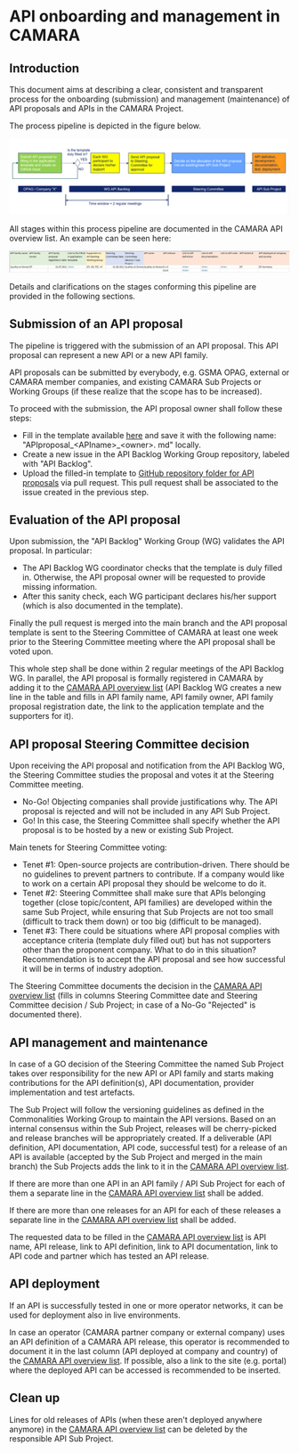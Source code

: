 # API onboarding and management in CAMARA

## Introduction

This document aims at describing a clear, consistent and transparent process for the onboarding (submission) and management (maintenance) of API proposals and APIs in the CAMARA Project.

The process pipeline is depicted in the figure below.

![API process pipeline](ressources/API_process_pipeline.png)

All stages within this process pipeline are documented in the CAMARA API overview list. An example can be seen here:

![API process pipeline](ressources/API_overview_list.png)

Details and clarifications on the stages conforming this pipeline are provided in the following sections.

## Submission of an API proposal

The pipeline is triggered with the submission of an API proposal. This API proposal can represent a new API or a new API family.

API proposals can be submitted by everybody, e.g. GSMA OPAG, external or CAMARA member companies, and existing CAMARA Sub Projects or Working Groups (if these realize that the scope has to be increased).

To proceed with the submission, the API proposal owner shall follow these steps:

- Fill in the template available [here](https://github.com/camaraproject/WorkingGroups/blob/main/Commonalities/documentation/API-proposal-template.md) and save it with the following name: "APIproposal\_\<APIname\>\_\<owner\>. md" locally.
- Create a new issue in the API Backlog Working Group repository, labeled with "API Backlog".
- Upload the filled-in template to [GitHub repository folder for API proposals](https://github.com/camaraproject/WorkingGroups/tree/main/APIBacklog/documentation/SupportingDocuments/API%20proposals) via pull request. This pull request shall be associated to the issue created in the previous step.

## Evaluation of the API proposal

Upon submission, the "API Backlog" Working Group (WG) validates the API proposal. In particular:

- The API Backlog WG coordinator checks that the template is duly filled in. Otherwise, the API proposal owner will be requested to provide missing information.
- After this sanity check, each WG participant declares his/her support (which is also documented in the template).

Finally the pull request is merged into the main branch and the API proposal template is sent to the Steering Committee of CAMARA at least one week prior to the Steering Committee meeting where the API proposal shall be voted upon.

This whole step shall be done within 2 regular meetings of the API Backlog WG. In parallel, the API proposal is formally registered in CAMARA by adding it to the [CAMARA API overview list](https://github.com/camaraproject/WorkingGroups/blob/main/APIBacklog/documentation/APIBacklog.md) (API Backlog WG creates a new line in the table and fills in API family name, API family owner, API family proposal registration date, the link to the application template and the supporters for it).

## API proposal Steering Committee decision

Upon receiving the API proposal and notification from the API Backlog WG, the Steering Committee studies the proposal and votes it at the Steering Committee meeting.

- No-Go! Objecting companies shall provide justifications why. The API proposal is rejected and will not be included in any API Sub Project.
- Go! In this case, the Steering Committee shall specify whether the API proposal is to be hosted by a new or existing Sub Project.

Main tenets for Steering Committee voting:

- Tenet #1: Open-source projects are contribution-driven. There should be no guidelines to prevent partners to contribute. If a company would like to work on a certain API proposal they should be welcome to do it.
- Tenet #2: Steering Committee shall make sure that APIs belonging together (close topic/content, API families) are developed within the same Sub Project, while ensuring that Sub Projects are not too small (difficult to track them down) or too big (difficult to be managed).
- Tenet #3: There could be situations where API proposal complies with acceptance criteria (template duly filled out) but has not supporters other than the proponent company. What to do in this situation? Recommendation is to accept the API proposal and see how successful it will be in terms of industry adoption.

The Steering Committee documents the decision in the [CAMARA API overview list](https://github.com/camaraproject/WorkingGroups/blob/main/APIBacklog/documentation/APIBacklog.md) (fills in columns Steering Committee date and Steering Committee decision / Sub Project; in case of a No-Go "Rejected" is documented there).

## API management and maintenance

In case of a GO decision of the Steering Committee the named Sub Project takes over responsibility for the new API or API family and starts making contributions for the API definition(s), API documentation, provider implementation and test artefacts.

The Sub Project will follow the versioning guidelines as defined in the Commonalities Working Group to maintain the API versions. Based on an internal consensus within the Sub Project, releases will be cherry-picked and release branches will be appropriately created. If a deliverable (API definition, API documentation, API code, successful test) for a release of an API is available (accepted by the Sub Project and merged in the main branch) the Sub Projects adds the link to it in the [CAMARA API overview list](https://github.com/camaraproject/WorkingGroups/blob/main/APIBacklog/documentation/APIBacklog.md).

If there are more than one API in an API family / API Sub Project for each of them a separate line in the [CAMARA API overview list](https://github.com/camaraproject/WorkingGroups/blob/main/APIBacklog/documentation/APIBacklog.md) shall be added.

If there are more than one releases for an API for each of these releases a separate line in the [CAMARA API overview list](https://github.com/camaraproject/WorkingGroups/blob/main/APIBacklog/documentation/APIBacklog.md) shall be added.

The requested data to be filled in the [CAMARA API overview list](https://github.com/camaraproject/WorkingGroups/blob/main/APIBacklog/documentation/APIBacklog.md) is API name, API release, link to API definition, link to API documentation, link to API code and partner which has tested an API release.

## API deployment

If an API is successfully tested in one or more operator networks, it can be used for deployment also in live environments.

In case an operator (CAMARA partner company or external company) uses an API definition of a CAMARA API release, this operator is recommended to document it in the last column (API deployed at company and country) of the [CAMARA API overview list](https://github.com/camaraproject/WorkingGroups/blob/main/APIBacklog/documentation/APIBacklog.md). If possible, also a link to the site (e.g. portal) where the deployed API can be accessed is recommended to be inserted.

## Clean up

Lines for old releases of APIs (when these aren't deployed anywhere anymore) in the [CAMARA API overview list](https://github.com/camaraproject/WorkingGroups/blob/main/APIBacklog/documentation/APIBacklog.md) can be deleted by the responsible API Sub Project.

